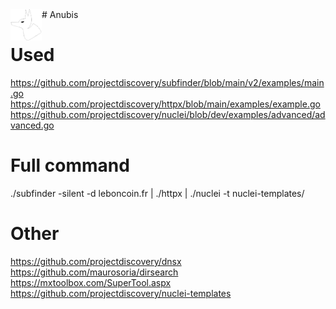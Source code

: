 <img align="left" width="50" height="50" src="Anubis.png" alt="Anubis">
# Anubis



# Used

https://github.com/projectdiscovery/subfinder/blob/main/v2/examples/main.go
https://github.com/projectdiscovery/httpx/blob/main/examples/example.go
https://github.com/projectdiscovery/nuclei/blob/dev/examples/advanced/advanced.go

# Full command

./subfinder -silent -d leboncoin.fr | ./httpx | ./nuclei -t nuclei-templates/


# Other
https://github.com/projectdiscovery/dnsx
https://github.com/maurosoria/dirsearch
https://mxtoolbox.com/SuperTool.aspx
https://github.com/projectdiscovery/nuclei-templates

